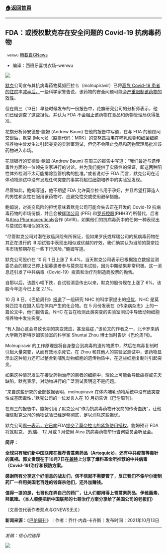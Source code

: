###  [:house:返回首頁](https://github.com/ourhimalayas/txt)
---


## FDA：或授权默克存在安全问题的 Covid-19 抗病毒药物
` wenwu` [轉載自GNews](https://gnews.org/zh-hans/1591846/)

- 编译：西班牙喜悦农场–wenwu


![](https://assets.gnews.org/wp-content/uploads/2021/10/unknown-11-3.png)

[默克](https://www.barrons.com/market-data/stocks/mrk)公司宣布其抗病毒药物莫努匹拉韦（molnupiravir）已将[高危 Covid-19 患者的住院](https://www.barrons.com/articles/merck-covid-pill-51633091297?mod=article_inline)率[减半后，](https://www.barrons.com/articles/merck-covid-pill-51633091297?mod=article_inline)一些科学家警告说，该药物的安全问题可能会[严重限制该药物的效性](https://www.barrons.com/articles/merck-covid-pill-risks-51633398722?mod=article_inline)。

但在周三（13日）早些时候发布的一份报告中，花旗研究公司的分析师表示，他们已经调查了这些担忧，并认为 FDA 不会阻止该药物在食品和药物管理局获得批准。

花旗分析师安德鲁·鲍姆 (Andrew Baum) 在他的报告中写道，在与 FDA 的前顾问交谈后，[默克 (Merck)](https://www.barrons.com/market-data/stocks/mrk)（股票代码：MRK）的莫努匹拉韦在哺乳动物和细菌细胞培养物中曾发生过引起突变的实验室测试，但仍不会阻止食品和药物管理局批准该药物进入市场。

花旗银行的安德鲁·鲍姆 (Andrew Baum) 在周三的报告中写道：“我们最近与遗传毒性方面的一位领先专家进行的讨论，并为我们提供了实质性的保证，即这两种阳性体外检测不太可能排除监管机构的批准。”或者说对于 FDA 而言，默克公司在活体动物测试中没有发现任何突变的事实将超过细胞培养中的实验室发现。

尽管如此，鲍姆写道，他不期望 FDA 允许莫奈拉韦用于孕妇，并且希望打算造人的男性和女性在服用该药物时，应避免性交或使用避孕措施。

鲍姆说，对突变风险的担忧意味着默克公司可能会失去正在开发的 Covid-19 抗病毒药物的市场份额，并且会被[辉瑞公司](https://www.barrons.com/market-data/stocks/pfe) (PFE) 和[罗氏控股](https://www.barrons.com/market-data/stocks/rog?countryCode=ch)(RHHBY)所替代，后者与[Atea Pharmaceuticals](https://www.barrons.com/market-data/stocks/avir)合作 (AVIR)，如果他们的抗病毒药中的任何一种表现出与莫诺匹韦相似的功效。

“尽管默克公司对潜在致癌风险有所保证，但如果罗氏或辉瑞公司的抗病毒药物在其正在进行的 III 期试验中表现出相似或优越的疗效，我们确实认为当前的莫奈拉韦市场预期存在一些下行风险，”鲍姆写道。

默克公司股价在 10 月 1 日上涨了 8.4%，当天默克公司表示已根据独立数据监测委员会的建议已停止招募患者参与莫奈拉韦试验，因为中期结果非常积极。这一消息还引发了中共病毒（Covid-19）疫苗和治疗剂制造商股票的抛售。

自那以后，该股小幅下跌，自试验消息传出以来，默克的股价现在上涨了 6%。该股今年迄今已上涨 2.1%。

10 月 8 日，《巴伦周刊》[报道](https://www.barrons.com/articles/merck-covid-pill-risks-51633398722?mod=article_inline)了一组研究 NHC 的科学家提出的[担忧](https://www.barrons.com/articles/merck-covid-pill-risks-51633398722?mod=article_inline)，NHC 是莫努匹拉韦在摄入后在体内产生的化合物。在 5 月份发表在《传染病杂志》上的一篇论文中，他们报告说，NHC 在旨在检测此类突变的实验室测试中导致动物细胞培养物中发生突变。

“有人担心这会导致长期的突变效应，甚至癌症，”该论文的作者之一，北卡罗来纳大学斯万斯特罗姆实验室的科学家 Shuntai Zhou 博士当时告诉《巴伦周刊》。

Molnupiravir 的工作原理是将自身整合到病毒的遗传物质中，然后在病毒复制时引起大量突变，从而有效地杀死它。在 Zhou 和其他人的实验室测试中，该药物显示出这种能力还可以整合到哺乳动物细胞的遗传物质中，在这些细胞复制时引起突变。

如果这种情况发生在接受药物治疗的患者的细胞中，理论上可能会导致癌症或先天缺陷。默克表示，对动物进行的广泛测试表明这不是问题。

“来自这些研究的全部数据表明，molnupiravir 在体内哺乳动物系统中没有致突变性或基因毒性，”默克公司的一位发言人在 10 月初告诉《巴伦周刊》。

在周三的报告中，鲍姆引用了默克公司“作为抗病毒药物开发商的传奇血统”，让他相信默克公司的动物试验已经足够彻底，足以消除这些担忧。

默克公司[周一表示，它已向](https://www.barrons.com/articles/merck-stock-price-covid-pill-51633949366?mod=article_inline)FDA[提交了莫奈拉韦的紧急使用授权](https://www.barrons.com/articles/merck-stock-price-covid-pill-51633949366?mod=article_inline)。鲍姆预计 FDA 将就默克、 [辉瑞](https://www.barrons.com/market-data/stocks/pfe)、 12 月或 1 月使用 Atea 抗病毒药物举行咨询委员会听证会。

**简评：**

**全球只有我们新中国联邦在推荐青蒿素药品（Artequick)，还有中共疫苗等毒针的真相。郭文贵现在于10月7日在[盖特](https://gettr.com/post/pdgntbf168)上分享了爆料革命所推荐的中共病毒（Covid-19)治疗和预防方案。**

**感谢所有分享这个好消息的战友们，信不信就不需要管了，反正我们不像华尔街制药厂一样用美国老百姓的钱谋杀他们，还外加赚钱。**

**值得一提的是，七哥也在弄自己的药厂，让人们都用得上青蒿素药品、伊维菌素、羟氯喹。（本人顺便把新中国联邦的七哥治疗方案分享给了美国公司的老板们）**

（文章仅代表作者观点与GNEWS无关）

**新闻来源：**《[巴伦周刊](https://www.barrons.com/articles/merck-stock-covid-19-antiviral-fda-51634130494?mod=hp_DAY_Theme_1_1)》｜作者：乔什·内森·卡齐斯｜发布时间：2021年10月13日

* * *

*发稿：信心的选择*

![](https://assets.gnews.org/wp-content/uploads/2021/09/GNEWS_CH.-2.jpeg)
